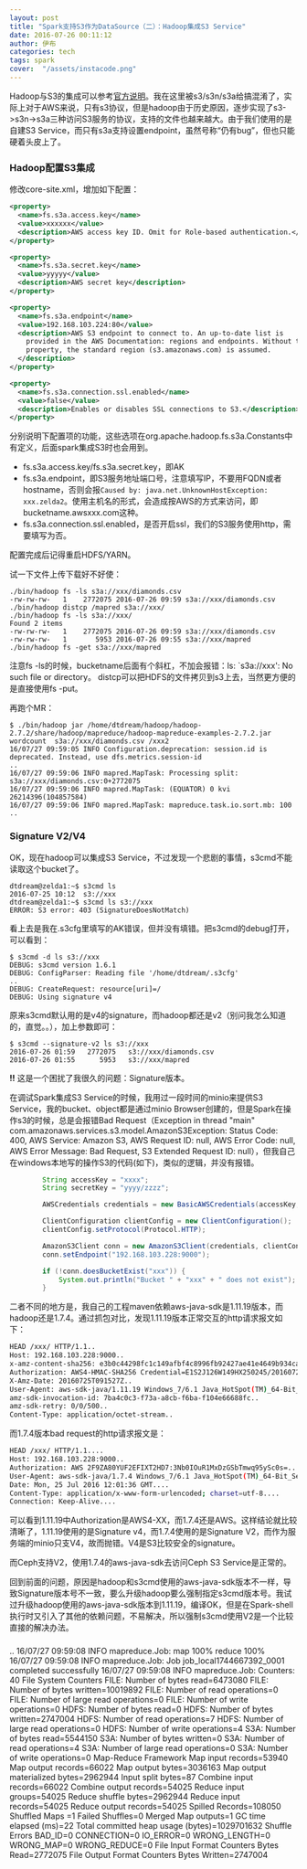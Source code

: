 ```yaml
---
layout: post
title: "Spark支持S3作为DataSource（二）：Hadoop集成S3 Service"
date: 2016-07-26 00:11:12
author: 伊布
categories: tech
tags: spark
cover:  "/assets/instacode.png"
---
```


Hadoop与S3的集成可以参考[官方说明](http://hadoop.apache.org/docs/current/hadoop-aws/tools/hadoop-aws/index.html)。我在这里被s3/s3n/s3a给搞混淆了，实际上对于AWS来说，只有s3协议，但是hadoop由于历史原因，逐步实现了s3->s3n->s3a三种访问S3服务的协议，支持的文件也越来越大。由于我们使用的是自建S3 Service，而只有s3a支持设置endpoint，虽然号称“仍有bug”，但也只能硬着头皮上了。

### Hadoop配置S3集成

修改core-site.xml，增加如下配置：

```xml
<property>
  <name>fs.s3a.access.key</name>
  <value>xxxxxx</value>
  <description>AWS access key ID. Omit for Role-based authentication.</description>
</property>

<property>
  <name>fs.s3a.secret.key</name>
  <value>yyyyy</value>
  <description>AWS secret key</description>
</property>

<property>
  <name>fs.s3a.endpoint</name>
  <value>192.168.103.224:80</value>
  <description>AWS S3 endpoint to connect to. An up-to-date list is
    provided in the AWS Documentation: regions and endpoints. Without this
    property, the standard region (s3.amazonaws.com) is assumed.
  </description>
</property>

<property>
  <name>fs.s3a.connection.ssl.enabled</name>
  <value>false</value>
  <description>Enables or disables SSL connections to S3.</description>
</property>
```

分别说明下配置项的功能，这些选项在org.apache.hadoop.fs.s3a.Constants中有定义，后面spark集成S3时也会用到。

- fs.s3a.access.key/fs.s3a.secret.key，即AK
- fs.s3a.endpoint，即S3服务地址端口号，注意填写IP，不要用FQDN或者hostname，否则会报`Caused by: java.net.UnknownHostException: xxx.zelda2`。使用主机名的形式，会造成按AWS的方式来访问，即bucketname.awsxxx.com这种。
- fs.s3a.connection.ssl.enabled，是否开启ssl，我们的S3服务使用http，需要填写为否。

配置完成后记得重启HDFS/YARN。

试一下文件上传下载好不好使：


```
./bin/hadoop fs -ls s3a://xxx/diamonds.csv
-rw-rw-rw-   1    2772075 2016-07-26 09:59 s3a://xxx/diamonds.csv
./bin/hadoop distcp /mapred s3a://xxx/
./bin/hadoop fs -ls s3a://xxx/
Found 2 items
-rw-rw-rw-   1    2772075 2016-07-26 09:59 s3a://xxx/diamonds.csv
-rw-rw-rw-   1       5953 2016-07-26 09:55 s3a://xxx/mapred
./bin/hadoop fs -get s3a://xxx/mapred
```


注意fs -ls的时候，bucketname后面有个斜杠，不加会报错：ls: `s3a://xxx': No such file or directory。
distcp可以把HDFS的文件拷贝到s3上去，当然更方便的是直接使用fs -put。


再跑个MR：


```
$ ./bin/hadoop jar /home/dtdream/hadoop/hadoop-2.7.2/share/hadoop/mapreduce/hadoop-mapreduce-examples-2.7.2.jar wordcount  s3a://xxx/diamonds.csv /xxx2
16/07/27 09:59:05 INFO Configuration.deprecation: session.id is deprecated. Instead, use dfs.metrics.session-id
..
16/07/27 09:59:06 INFO mapred.MapTask: Processing split: s3a://xxx/diamonds.csv:0+2772075
16/07/27 09:59:06 INFO mapred.MapTask: (EQUATOR) 0 kvi 26214396(104857584)
16/07/27 09:59:06 INFO mapred.MapTask: mapreduce.task.io.sort.mb: 100
..
```

### Signature V2/V4

OK，现在hadoop可以集成S3 Service，不过发现一个悲剧的事情，s3cmd不能读取这个bucket了。

```
dtdream@zelda1:~$ s3cmd ls
2016-07-25 10:12  s3://xxx
dtdream@zelda1:~$ s3cmd ls s3://xxx
ERROR: S3 error: 403 (SignatureDoesNotMatch)
```

看上去是我在.s3cfg里填写的AK错误，但并没有填错。把s3cmd的debug打开，可以看到：

```
$ s3cmd -d ls s3://xxx
DEBUG: s3cmd version 1.6.1
DEBUG: ConfigParser: Reading file '/home/dtdream/.s3cfg'
..
DEBUG: CreateRequest: resource[uri]=/
DEBUG: Using signature v4
```

原来s3cmd默认用的是v4的signature，而hadoop都还是v2（别问我怎么知道的，直觉。。），加上参数即可：

```
$ s3cmd --signature-v2 ls s3://xxx
2016-07-26 01:59   2772075   s3://xxx/diamonds.csv
2016-07-26 01:55      5953   s3://xxx/mapred
```
**!!**
这是一个困扰了我很久的问题：Signature版本。

在调试Spark集成S3 Service的时候，我用过一段时间的minio来提供S3 Service，我的bucket、object都是通过minio Browser创建的，但是Spark在操作s3的时候，总是会报错Bad Request（Exception in thread "main" com.amazonaws.services.s3.model.AmazonS3Exception: Status Code: 400, AWS Service: Amazon S3, AWS Request ID: null, AWS Error Code: null, AWS Error Message: Bad Request, S3 Extended Request ID: null），但我自己在windows本地写的操作S3的代码(如下)，类似的逻辑，并没有报错。

```java
        String accessKey = "xxxx";
        String secretKey = "yyyy/zzzz";

        AWSCredentials credentials = new BasicAWSCredentials(accessKey, secretKey);

        ClientConfiguration clientConfig = new ClientConfiguration();
        clientConfig.setProtocol(Protocol.HTTP);

        AmazonS3Client conn = new AmazonS3Client(credentials, clientConfig);
        conn.setEndpoint("192.168.103.228:9000");

        if (!conn.doesBucketExist("xxx")) {
            System.out.println("Bucket " + "xxx" + " does not exist");
        }
```

二者不同的地方是，我自己的工程maven依赖aws-java-sdk是1.11.19版本，而hadoop还是1.7.4。通过抓包对比，发现1.11.19版本正常交互的http请求报文如下：

```bash
HEAD /xxx/ HTTP/1.1..
Host: 192.168.103.228:9000..
x-amz-content-sha256: e3b0c44298fc1c149afbf4c8996fb92427ae41e4649b934ca495991b7852b855..
Authorization: AWS4-HMAC-SHA256 Credential=E1S2J126W149HX250245/20160725/us-east-1/s3/aws4_request, SignedHeaders=amz-sdk-invocation-id;amz-sdk-retry;content-type;host;user-agent;x-amz-content-sha256;x-amz-date, Signature=ed31685d71e03518b0f048798ca7d125246f155d6e5c9bfa9cf06524c5251002..
X-Amz-Date: 20160725T091527Z..
User-Agent: aws-sdk-java/1.11.19 Windows_7/6.1 Java_HotSpot(TM)_64-Bit_Server_VM/25.40-b25/1.8.0_40..
amz-sdk-invocation-id: 7ba4c0c3-f73a-a8cb-f6ba-f104e66688fc..
amz-sdk-retry: 0/0/500..
Content-Type: application/octet-stream..
```

而1.7.4版本bad request的http请求报文是：

```bash
HEAD /xxx/ HTTP/1.1....
Host: 192.168.103.228:9000..
Authorization: AWS 2F9ZA80YUF2EFIXT2HD7:3Nb0IOuR1MxDzGSbTmwq95ySc0s=....
User-Agent: aws-sdk-java/1.7.4 Windows_7/6.1 Java_HotSpot(TM)_64-Bit_Server_VM/25.40-b25/1.8.0_40....
Date: Mon, 25 Jul 2016 12:01:36 GMT....
Content-Type: application/x-www-form-urlencoded; charset=utf-8....
Connection: Keep-Alive....
```

可以看到1.11.19中Authorization是AWS4-XX，而1.7.4还是AWS。这样结论就比较清晰了，1.11.19使用的是Signature v4，而1.7.4使用的是Signature V2，而作为服务端的minio只支V4，故而抛错。V4是S3比较安全的signature。

而Ceph支持V2，使用1.7.4的aws-java-sdk去访问Ceph S3 Service是正常的。

回到前面的问题，原因是hadoop和s3cmd使用的aws-java-sdk版本不一样，导致Signature版本号不一致，要么升级hadoop要么强制指定s3cmd版本号。我试过升级hadoop使用的aws-java-sdk版本到1.11.19，编译OK，但是在Spark-shell执行时又引入了其他的依赖问题，不易解决，所以强制s3cmd使用V2是一个比较直接的解决办法。

### 
..
16/07/27 09:59:08 INFO mapreduce.Job:  map 100% reduce 100%
16/07/27 09:59:08 INFO mapreduce.Job: Job job_local1744667392_0001 completed successfully
16/07/27 09:59:08 INFO mapreduce.Job: Counters: 40
	File System Counters
		FILE: Number of bytes read=6473080
		FILE: Number of bytes written=10019892
		FILE: Number of read operations=0
		FILE: Number of large read operations=0
		FILE: Number of write operations=0
		HDFS: Number of bytes read=0
		HDFS: Number of bytes written=2747004
		HDFS: Number of read operations=7
		HDFS: Number of large read operations=0
		HDFS: Number of write operations=4
		S3A: Number of bytes read=5544150
		S3A: Number of bytes written=0
		S3A: Number of read operations=4
		S3A: Number of large read operations=0
		S3A: Number of write operations=0
	Map-Reduce Framework
		Map input records=53940
		Map output records=66022
		Map output bytes=3036163
		Map output materialized bytes=2962944
		Input split bytes=87
		Combine input records=66022
		Combine output records=54025
		Reduce input groups=54025
		Reduce shuffle bytes=2962944
		Reduce input records=54025
		Reduce output records=54025
		Spilled Records=108050
		Shuffled Maps =1
		Failed Shuffles=0
		Merged Map outputs=1
		GC time elapsed (ms)=22
		Total committed heap usage (bytes)=1029701632
	Shuffle Errors
		BAD_ID=0
		CONNECTION=0
		IO_ERROR=0
		WRONG_LENGTH=0
		WRONG_MAP=0
		WRONG_REDUCE=0
	File Input Format Counters 
		Bytes Read=2772075
	File Output Format Counters 
		Bytes Written=2747004

```
